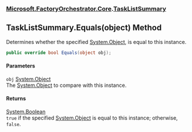 ### [Microsoft.FactoryOrchestrator.Core](Microsoft_FactoryOrchestrator_Core.md 'Microsoft.FactoryOrchestrator.Core').[TaskListSummary](Microsoft_FactoryOrchestrator_Core_TaskListSummary.md 'Microsoft.FactoryOrchestrator.Core.TaskListSummary')
## TaskListSummary.Equals(object) Method
Determines whether the specified [System.Object](https://docs.microsoft.com/en-us/dotnet/api/System.Object 'System.Object'), is equal to this instance.  
```csharp
public override bool Equals(object obj);
```
#### Parameters
<a name='Microsoft_FactoryOrchestrator_Core_TaskListSummary_Equals(object)_obj'></a>
`obj` [System.Object](https://docs.microsoft.com/en-us/dotnet/api/System.Object 'System.Object')  
The [System.Object](https://docs.microsoft.com/en-us/dotnet/api/System.Object 'System.Object') to compare with this instance.
  
#### Returns
[System.Boolean](https://docs.microsoft.com/en-us/dotnet/api/System.Boolean 'System.Boolean')  
`true` if the specified [System.Object](https://docs.microsoft.com/en-us/dotnet/api/System.Object 'System.Object') is equal to this instance; otherwise, `false`.  
            
